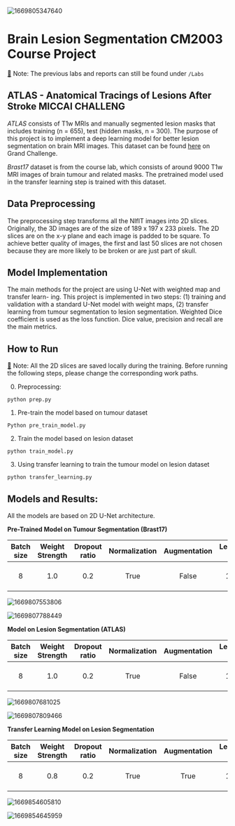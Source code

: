 ![1669805347640](image/README/1669805347640.png)

# Brain Lesion Segmentation CM2003 Course Project

[🔹]() Note: The previous labs and reports can still be found under `/Labs`

## ATLAS - Anatomical Tracings of Lesions After Stroke MICCAI CHALLENG

*ATLAS* consists of T1w MRIs and manually segmented lesion masks that includes training (n = 655), test (hidden masks, n = 300). The purpose of this project is to implement a deep learning model for better lesion segmentation on brain MRI images. This dataset can be found [here](https://atlas.grand-challenge.org/ATLAS/) on Grand Challenge.

*Brast17* dataset is from the course lab, which consists of around 9000 T1w MRI images of brain tumour and related masks. The pretrained model used in the transfer learning step is trained with this dataset.

## Data Preprocessing

The preprocessing step transforms all the NIfIT images into 2D slices. Originally, the 3D images are of the size of 189 x 197 x 233 pixels. The 2D slices are on the x-y plane and each image is padded to be square. To achieve better quality of images, the first and last 50 slices are not chosen because they are more likely to be broken or are just part of skull.

## Model Implementation

The main methods for the project are using U-Net with weighted map and transfer learn-
ing. This project is implemented in two steps: (1) training and validation with a standard
U-Net model with weight maps, (2) transfer learning from tumour segmentation to lesion
segmentation. Weighted Dice coefficient is used as the loss function. Dice value, precision
and recall are the main metrics.

## How to Run

[🔹]() Note: All the 2D slices are saved locally during the training. Before running the following steps, please change the corresponding work paths.

0. Preprocessing:

```
python prep.py
```

1. Pre-train the model based on tumour dataset

```
Python pre_train_model.py
```

2. Train the model based on lesion dataset

```
python train_model.py
```

3. Using transfer learning to train the tumour model on lesion dataset

```
python transfer_learning.py
```

## Models and Results:

All the models are based on 2D U-Net architecture.

**Pre-Trained Model on Tumour Segmentation (Brast17)**

| Batch size | Weight Strength | Dropout ratio | Normalization | Augmentation | Learning rate |         Metrics         |
| :--------: | :-------------: | :-----------: | :-----------: | :----------: | :-----------: | :---------------------: |
|     8     |       1.0       |      0.2      |     True     |    False    |     1e-4     | Dice, Precision, Recall |

![1669807553806](image/README/1669807553806.png)

![1669807788449](image/README/1669807788449.png)

**Model on Lesion Segmentation (ATLAS)**

| Batch size | Weight Strength | Dropout ratio | Normalization | Augmentation | Learning rate |         Metrics         |
| :--------: | :-------------: | :-----------: | :-----------: | :----------: | :-----------: | :---------------------: |
|     8     |       1.0       |      0.2      |     True     |    False    |     1e-4     | Dice, Precision, Recall |

![1669807681025](image/README/1669807681025.png)

![1669807809466](image/README/1669807809466.png)

**Transfer Learning Model on Lesion Segmentation**

| Batch size | Weight Strength | Dropout ratio | Normalization | Augmentation | Learning rate |         Metrics         |
| :--------: | :-------------: | :-----------: | :-----------: | :----------: | :-----------: | :---------------------: |
|     8     |       0.8       |      0.2      |     True     |     True     |     1e-5     | Dice, Precision, Recall |

![1669854605810](image/README/1669854605810.png)

![1669854645959](image/README/1669854645959.png)
